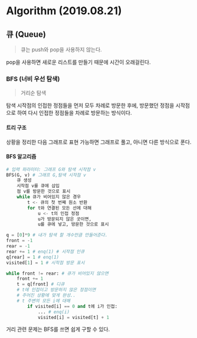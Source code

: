 # Algorithm (2019.08.21)

## 큐 (Queue)

> 큐는 push와 pop을 사용하지 않는다.

pop을 사용하면 새로운 리스트를 만들기 때문에 시간이 오래걸린다.



### BFS (너비 우선 탐색)

> 거리순 탐색

탐색 시작점의 인접한 정점들을 먼저 모두 차례로 방문한 후에, 방문했던 정점을 시작점으로 하여 다시 인접한 정점들을 차례로 방문하는 방식이다.



#### 트리 구조

상황을 정리한 다음 그래프로 표현 가능하면 그래프로 풀고, 아니면 다른 방식으로 푼다.



#### BFS 알고리즘

```python
# 입력 파라미터: 그래프 G와 탐색 시작점 v
BFS(G, v) # 그래프 G,탐색 시작점 v
	큐 생성
    시작점 v를 큐에 삽입
    점 v를 방문한 것으로 표시
    while 큐가 비어있지 않은 경우
    	t <- 큐의 첫 번째 원소 반환
        for t와 연결된 모든 선에 대해
        	u <- t의 인접 정점
            u가 방문되지 않은 곳이면,
            u를 큐에 넣고, 방문한 것으로 표시
```



```python
q = [0]*9 # 내가 탐색 할 개수만큼 만들어준다.
front = -1
rear = -1
rear += 1 # enq(1) # 시작점 인큐
q[rear] = 1 # enq(1)
visited[1] = 1 # 시작점 방문 표시

while front != rear: # 큐가 비어있지 않으면
    front += 1
    t = q[front] # 디큐
    # t에 인접이고 방문하지 않은 정점이면
    # 주어진 상황에 맞게 완성..
    # t 주변의 모든 i에 대해
    	if visited[i] == 0 and t에 i가 인접:
            ... # enq(i)
            visited[i] = visited[t] + 1
```

거리 관련 문제는 BFS를 쓰면 쉽게 구할 수 있다.